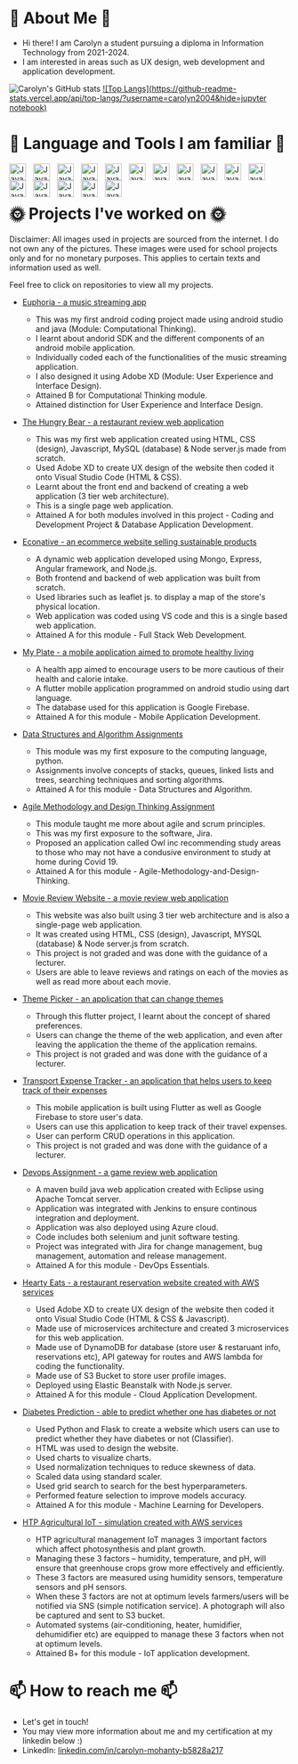 # 🌸 About Me 🌸
- Hi there! I am Carolyn a student pursuing a diploma in Information Technology from 2021-2024.
- I am interested in areas such as UX design, web development and application development.

![Carolyn's GitHub stats](https://github-readme-stats.vercel.app/api?username=carolyn2004&theme=radical&show_icons=true)
[![Top Langs](https://github-readme-stats.vercel.app/api/top-langs/?username=carolyn2004&hide=jupyter notebook)](https://github.com/anuraghazra/github-readme-stats)
# 🧰 Language and Tools I am familiar 🧰

<img align="left" alt="Java" width="30px" style="padding-right:10px;" src="https://cdn.jsdelivr.net/gh/devicons/devicon/icons/java/java-original.svg"/> 
<img align="left" alt="Java" width="30px" style="padding-right:10px;" src="https://cdn.jsdelivr.net/gh/devicons/devicon/icons/typescript/typescript-plain.svg" /> 
<img align="left" alt="Java" width="30px" style="padding-right:10px;" src="https://cdn.jsdelivr.net/gh/devicons/devicon/icons/angularjs/angularjs-plain.svg" />
<img align="left" alt="Java" width="30px" style="padding-right:10px;" src="https://cdn.jsdelivr.net/gh/devicons/devicon/icons/linux/linux-original.svg" /> 
<img align="left" alt="Java" width="30px" style="padding-right:10px;" src="https://cdn.jsdelivr.net/gh/devicons/devicon/icons/html5/html5-plain.svg" /> 
<img align="left" alt="Java" width="30px" style="padding-right:10px;" src="https://cdn.jsdelivr.net/gh/devicons/devicon/icons/css3/css3-plain.svg" /> 
<img align="left" alt="Java" width="30px" style="padding-right:10px;" src="https://cdn.jsdelivr.net/gh/devicons/devicon/icons/javascript/javascript-plain.svg" />
<img align="left" alt="Java" width="30px" style="padding-right:10px;" src="https://cdn.jsdelivr.net/gh/devicons/devicon/icons/nodejs/nodejs-original.svg" />
<img align="left" alt="Java" width="30px" style="padding-right:10px;" src="https://cdn.jsdelivr.net/gh/devicons/devicon/icons/python/python-plain.svg" />
<img align="left" alt="Java" width="30px" style="padding-right:10px;" src="https://cdn.jsdelivr.net/gh/devicons/devicon/icons/amazonwebservices/amazonwebservices-original.svg" />
<img align="left" alt="Java" width="30px" style="padding-right:10px;" src="https://cdn.jsdelivr.net/gh/devicons/devicon/icons/androidstudio/androidstudio-original.svg"/>
<img align="left" alt="Java" width="30px" style="padding-right:10px;" src="https://cdn.jsdelivr.net/gh/devicons/devicon/icons/flutter/flutter-original.svg" />
<img align="left" alt="Java" width="30px" style="padding-right:10px;" src="https://cdn.jsdelivr.net/gh/devicons/devicon/icons/firebase/firebase-plain.svg" />
<img align="left" alt="Java" width="30px" style="padding-right:10px;" src="https://cdn.jsdelivr.net/gh/devicons/devicon/icons/jenkins/jenkins-original.svg" /> 
<img img align="left" alt="Java" width="30px" style="padding-right:10px;" src="https://cdn.jsdelivr.net/gh/devicons/devicon/icons/mongodb/mongodb-original.svg" />     <img align="left" alt="Java" width="30px" style="padding-right:10px;" src="https://cdn.jsdelivr.net/gh/devicons/devicon/icons/vscode/vscode-original.svg" /><br><br>


# 🌞 Projects I've worked on 🌞
Disclaimer: All images used in projects are sourced from the internet. I do not own any of the pictures. These images were used for school projects only and for no monetary purposes. This applies to certain texts and information used as well.

Feel free to click on repositories to view all my projects.


- [Euphoria - a music streaming app](https://github.com/carolyn2004/Euphoria)
  - This was my first android coding project made using android studio and java (Module: Computational Thinking). 
  - I learnt about andorid SDK and the different components of an android mobile application.
  - Individually coded each of the functionalities of the music streaming application. 
  - I also designed it using Adobe XD (Module: User Experience and Interface Design).
   - Attained B for Computational Thinking module.
   - Attained distinction for User Experience and Interface Design.
  

- [The Hungry Bear - a restaurant review web application](https://github.com/carolyn2004/The-Hungry-Bear)
  - This was my first web application created using HTML, CSS (design), Javascript, MySQL (database) & Node server.js made from scratch.
  - Used Adobe XD to create UX design of the website then coded it onto Visual Studio Code (HTML & CSS). 
  - Learnt about the front end and backend of creating a web application (3 tier web architecture).
  - This is a single page web application.
  - Attained A for both modules involved in this project - Coding and Development Project & Database Application Development.

- [Econative - an ecommerce website selling sustainable products](https://github.com/carolyn2004/Econative)
  - A dynamic web application developed using Mongo, Express, Angular framework, and Node.js.
  - Both frontend and backend of web application was built from scratch.
  - Used libraries such as leaflet js. to display a map of the store's physical location. 
  - Web application was coded using VS code and this is a single based web application.
  - Attained A for this module - Full Stack Web Development.
  
 - [My Plate - a mobile application aimed to promote healthy living](https://github.com/carolyn2004/My-Plate)
    - A health app aimed to encourage users to be more cautious of their health and calorie intake.
    - A flutter mobile application programmed on android studio using dart language.
    - The database used for this application is Google Firebase.
    - Attained A for this module - Mobile Application Development.
    
 - [Data Structures and Algorithm Assignments](https://github.com/carolyn2004/Data-Structures-and-Algorithm-Assignments)
    - This module was my first exposure to the computing language, python.
    - Assignments involve concepts of stacks, queues, linked lists and trees, searching techniques and sorting algorithms.
    - Attained A for this module - Data Structures and Algorithm.
 
 - [Agile Methodology and Design Thinking Assignment](https://github.com/carolyn2004/Agile-Methodology-and-Design-Thinking-Assignment)
    - This module taught me more about agile and scrum principles.
    - This was my first exposure to the software, Jira. 
    - Proposed an application called Owl inc recommending study areas to those who may not have a condusive environment to study at home during Covid 19. 
    - Attained A for this module - Agile-Methodology-and-Design-Thinking.
  
 - [Movie Review Website - a movie review web application](https://github.com/carolyn2004/Movie-Review-Website)
    - This website was also built using 3 tier web architecture and is also a single-page web application.
    - It was created using HTML, CSS (design), Javascript, MYSQL (database) & Node server.js from scratch.
    - This project is not graded and was done with the guidance of a lecturer.
    - Users are able to leave reviews and ratings on each of the movies as well as read more about each movie.
    
 - [Theme Picker - an application that can change themes](https://github.com/carolyn2004/Theme-Picker)
    - Through this flutter project, I learnt about the concept of shared preferences.
    - Users can change the theme of the web application, and even after leaving the application the theme of the application remains.
    - This project is not graded and was done with the guidance of a lecturer.
    
 - [Transport Expense Tracker - an application that helps users to keep track of their expenses](https://github.com/carolyn2004/Transport-Expense-Tracker)
    - This mobile application is built using Flutter as well as Google Firebase to store user's data.
    - Users can use this application to keep track of their travel expenses.
    - User can perform CRUD operations in this application.
    - This project is not graded and was done with the guidance of a lecturer.
 - [Devops Assignment - a game review web application](https://github.com/carolyn2004/devops-assignment)
    - A maven build java web application created with Eclipse using Apache Tomcat server.
    - Application was integrated with Jenkins to ensure continous integration and deployment.
    - Application was also deployed using Azure cloud.
    - Code includes both selenium and junit software testing.
    - Project was integrated with Jira for change management, bug management, automation and release management.
    - Attained A for this module - DevOps Essentials.
 - [Hearty Eats - a restaurant reservation website created with AWS services](https://github.com/carolyn2004/Hearty-Eats)
    - Used Adobe XD to create UX design of the website then coded it onto Visual Studio Code (HTML & CSS & Javascript). 
    - Made use of microservices architecture and created 3 microservices for this web application.
    - Made use of DynamoDB for database (store user & restaruant info, reservations etc), API gateway for routes and AWS lambda for coding the functionality.
    - Made use of S3 Bucket to store user profile images.
    - Deployed using Elastic Beanstalk with Node.js server.
    - Attained A for this module - Cloud Application Development.
 - [Diabetes Prediction - able to predict whether one has diabetes or not](https://github.com/carolyn2004/Diabetes-Prediction)
    - Used Python and Flask to create a website which users can use to predict whether they have diabetes or not (Classifier).
    - HTML was used to design the website. 
    - Used charts to visualize charts.
    - Used normalization techniques to reduce skewness of data.
    - Scaled data using standard scaler.
    - Used grid search to search for the best hyperparameters.
    - Performed feature selection to improve models accuracy.
    - Attained A for this module - Machine Learning for Developers.
  - [HTP Agricultural IoT - simulation created with AWS services](https://github.com/carolyn2004/HTP-Agricultural-IoT)
    - HTP agricultural management IoT manages 3 important factors which affect photosynthesis and plant growth.
    - Managing these 3 factors – humidity, temperature, and pH, will ensure that greenhouse crops grow more effectively and efficiently. 
    - These 3 factors are measured using humidity sensors, temperature sensors and pH sensors.
    - When these 3 factors are not at optimum levels farmers/users will be notified via SNS (simple notification service). A photograph will also be captured and sent to S3 bucket.
    - Automated systems (air-conditioning, heater, humidifier, dehumidifier etc) are equipped to manage these 3 factors when not at optimum levels.
    - Attained B+ for this module - IoT application development.
      
# 📫 How to reach me 📫
- Let's get in touch!
- You may view more information about me and my certification at my linkedin below :)
- LinkedIn: [linkedin.com/in/carolyn-mohanty-b5828a217](https://www.linkedin.com/in/carolyn-mohanty-b5828a217)

<!---
carolyn2004/carolyn2004 is a ✨ special ✨ repository because its `README.md` (this file) appears on your GitHub profile.
You can click the Preview link to take a look at your changes.
--->
